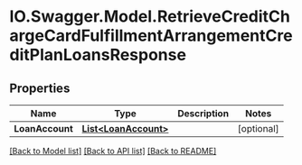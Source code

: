 # IO.Swagger.Model.RetrieveCreditChargeCardFulfillmentArrangementCreditPlanLoansResponse
## Properties

Name | Type | Description | Notes
------------ | ------------- | ------------- | -------------
**LoanAccount** | [**List&lt;LoanAccount&gt;**](LoanAccount.md) |  | [optional] 

[[Back to Model list]](../README.md#documentation-for-models) [[Back to API list]](../README.md#documentation-for-api-endpoints) [[Back to README]](../README.md)

